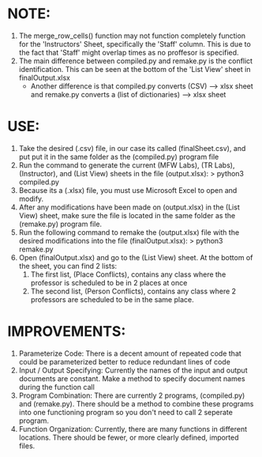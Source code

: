 # NOTE:
1. The merge_row_cells() function may not function completely function for the
    'Instructors' Sheet, specifically the 'Staff' column. This is due to the fact
    that 'Staff' might overlap times as no proffesor is specified.
2. The main difference between compiled.py and remake.py is the
    conflict identification. This can be seen at the bottom of the
    'List View' sheet in finalOutput.xlsx
    - Another difference is that compiled.py converts (CSV) --> xlsx sheet
        and remake.py converts a (list of dictionaries) --> xlsx sheet

# USE:
1. Take the desired (.csv) file, in our case its called (finalSheet.csv), and put
    put it in the same folder as the (compiled.py) program file
2. Run the command to generate the current (MFW Labs), (TR Labs),
    (Instructor), and (List View) sheets in the file (output.xlsx):
        > python3 compiled.py
3. Because its a (.xlsx) file, you must use Microsoft Excel to open and modify.
4. After any modifications have been made on (output.xlsx) in the (List View)
    sheet, make sure the file is located in the same folder as the (remake.py)
    program file.
5. Run the following command to remake the (output.xlsx) file with the 
    desired modifications into the file (finalOutput.xlsx):
        > python3 remake.py
6. Open (finalOutput.xlsx) and go to the (List View) sheet. At the bottom of
    the sheet, you can find 2 lists:
    1. The first list, (Place Conflicts), contains any class where the
        professor is scheduled to be in 2 places at once
    2. The second list, (Person Conflicts), contains any class where 2
        professors are scheduled to be in the same place.


# IMPROVEMENTS:
1. Parameterize Code: There is a decent amount of repeated code that could 
    be parameterized better to reduce redundant lines of code
2. Input / Output Specifying: Currently the names of the input and output 
    documents are constant. Make a method to specify document names
    during the function call
3. Program Combination: There are currently 2 programs, (compiled.py) and 
    (remake.py). There should be a method to combine these programs into 
    one functioning program so you don't need to call 2 seperate program.
4. Function Organization: Currently, there are many functions in different
    locations. There should be fewer, or more clearly defined, imported files.